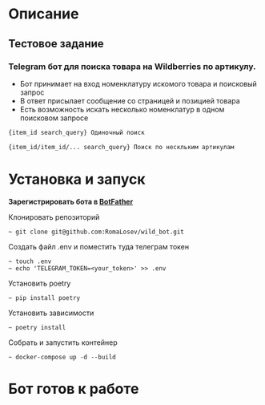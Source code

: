 # Описание

Тестовое задание
-

### Telegram бот для поиска товара на Wildberries по артикулу.

- Бот принимает на вход номенклатуру искомого товара и поисковый запрос
- В ответ присылает сообщение со страницей и позицией товара
- Есть возможность искать несколько номенклатур в одном поисковом запросе
```sh
{item_id search_query} Одиночный поиск

{item_id/item_id/... search_query} Поиск по нескльким артикулам
```

# Установка и запуск
**Зарегистрировать бота в [BotFather](https://t.me/BotFather)**

Клонировать репозиторий
```commandline
~ git clone git@github.com:RomaLosev/wild_bot.git
```
Создать файл .env и поместить туда телеграм токен
```commandline
~ touch .env
~ echo 'TELEGRAM_TOKEN=<your_token>' >> .env
```
Установить poetry
```commandline
~ pip install poetry
```
Установить зависимости
```commandline
~ poetry install
```
Собрать и запустить контейнер
```commandline
~ docker-compose up -d --build
```

# Бот готов к работе